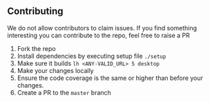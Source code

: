 ## Contributing

We do not allow contributors to claim issues. If you find something interesting you can contribute to the repo, feel free to raise a PR

1. Fork the repo
1. Install dependencies by executing setup file `./setup`
1. Make sure it builds `lh <ANY-VALID_URL> 5 desktop`
1. Make your changes locally
1. Ensure the code coverage is the same or higher than before your changes.
1. Create a PR to the `master` branch
